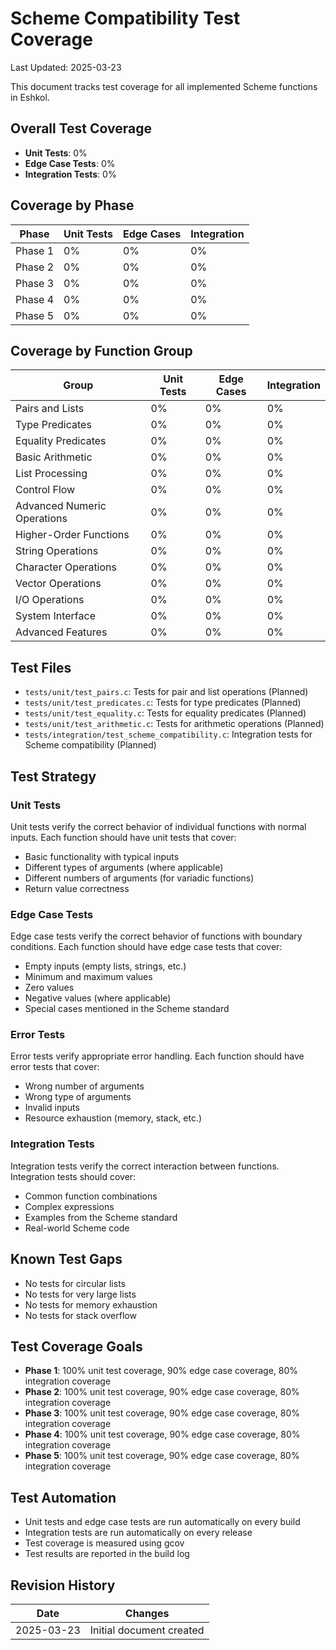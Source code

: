 # Scheme Compatibility Test Coverage

Last Updated: 2025-03-23

This document tracks test coverage for all implemented Scheme functions in Eshkol.

## Overall Test Coverage
- **Unit Tests**: 0%
- **Edge Case Tests**: 0%
- **Integration Tests**: 0%

## Coverage by Phase
| Phase | Unit Tests | Edge Cases | Integration |
|-------|------------|------------|-------------|
| Phase 1 | 0% | 0% | 0% |
| Phase 2 | 0% | 0% | 0% |
| Phase 3 | 0% | 0% | 0% |
| Phase 4 | 0% | 0% | 0% |
| Phase 5 | 0% | 0% | 0% |

## Coverage by Function Group
| Group | Unit Tests | Edge Cases | Integration |
|-------|------------|------------|-------------|
| Pairs and Lists | 0% | 0% | 0% |
| Type Predicates | 0% | 0% | 0% |
| Equality Predicates | 0% | 0% | 0% |
| Basic Arithmetic | 0% | 0% | 0% |
| List Processing | 0% | 0% | 0% |
| Control Flow | 0% | 0% | 0% |
| Advanced Numeric Operations | 0% | 0% | 0% |
| Higher-Order Functions | 0% | 0% | 0% |
| String Operations | 0% | 0% | 0% |
| Character Operations | 0% | 0% | 0% |
| Vector Operations | 0% | 0% | 0% |
| I/O Operations | 0% | 0% | 0% |
| System Interface | 0% | 0% | 0% |
| Advanced Features | 0% | 0% | 0% |

## Test Files
- `tests/unit/test_pairs.c`: Tests for pair and list operations (Planned)
- `tests/unit/test_predicates.c`: Tests for type predicates (Planned)
- `tests/unit/test_equality.c`: Tests for equality predicates (Planned)
- `tests/unit/test_arithmetic.c`: Tests for arithmetic operations (Planned)
- `tests/integration/test_scheme_compatibility.c`: Integration tests for Scheme compatibility (Planned)

## Test Strategy

### Unit Tests
Unit tests verify the correct behavior of individual functions with normal inputs. Each function should have unit tests that cover:

- Basic functionality with typical inputs
- Different types of arguments (where applicable)
- Different numbers of arguments (for variadic functions)
- Return value correctness

### Edge Case Tests
Edge case tests verify the correct behavior of functions with boundary conditions. Each function should have edge case tests that cover:

- Empty inputs (empty lists, strings, etc.)
- Minimum and maximum values
- Zero values
- Negative values (where applicable)
- Special cases mentioned in the Scheme standard

### Error Tests
Error tests verify appropriate error handling. Each function should have error tests that cover:

- Wrong number of arguments
- Wrong type of arguments
- Invalid inputs
- Resource exhaustion (memory, stack, etc.)

### Integration Tests
Integration tests verify the correct interaction between functions. Integration tests should cover:

- Common function combinations
- Complex expressions
- Examples from the Scheme standard
- Real-world Scheme code

## Known Test Gaps
- No tests for circular lists
- No tests for very large lists
- No tests for memory exhaustion
- No tests for stack overflow

## Test Coverage Goals
- **Phase 1**: 100% unit test coverage, 90% edge case coverage, 80% integration coverage
- **Phase 2**: 100% unit test coverage, 90% edge case coverage, 80% integration coverage
- **Phase 3**: 100% unit test coverage, 90% edge case coverage, 80% integration coverage
- **Phase 4**: 100% unit test coverage, 90% edge case coverage, 80% integration coverage
- **Phase 5**: 100% unit test coverage, 90% edge case coverage, 80% integration coverage

## Test Automation
- Unit tests and edge case tests are run automatically on every build
- Integration tests are run automatically on every release
- Test coverage is measured using gcov
- Test results are reported in the build log

## Revision History
| Date | Changes |
|------|---------|
| 2025-03-23 | Initial document created |
